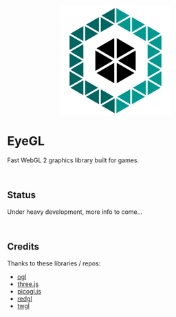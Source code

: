 <div align="center">
<img src="./files/logo/eyegl256.png" alt="EyeGL Library"/>
</div>

# EyeGL

Fast WebGL 2 graphics library built for games.

<br />

## Status

Under heavy development, more info to come...

<br />

## Credits

Thanks to these libraries / repos:
- [ogl](https://github.com/oframe/ogl)
- [three.js](https://github.com/mrdoob/three.js/)
- [picogl.js](https://github.com/tsherif/picogl.js)
- [redgl](https://github.com/redcamel/RedGL2)
- [twgl](https://github.com/greggman/twgl.js/)

<br />
